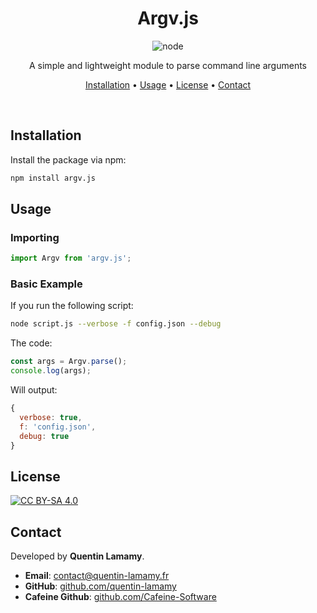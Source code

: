 <div align="center">

# Argv.js

![node](https://img.shields.io/badge/Node-121011?style=for-the-badge&logo=gnu-bash&logoColor=white)

A simple and lightweight module to parse command line arguments

[Installation](#Installation) • [Usage](#Usage) • [License](#License) • [Contact](#Contact)

<br/>
</div>

## Installation

Install the package via npm:

```bash
npm install argv.js
```

## Usage

### Importing

```javascript
import Argv from 'argv.js';
```

### Basic Example

If you run the following script:

```bash
node script.js --verbose -f config.json --debug
```

The code:

```javascript
const args = Argv.parse();
console.log(args);
```

Will output:

```javascript
{
  verbose: true,
  f: 'config.json',
  debug: true
}
```

## License

[![CC BY-SA 4.0](https://upload.wikimedia.org/wikipedia/commons/thumb/e/e5/CC_BY-SA_icon.svg/320px-CC_BY-SA_icon.svg.png)](https://creativecommons.org/licenses/by-sa/4.0/)

## Contact

Developed by **Quentin Lamamy**.

- **Email**: [contact@quentin-lamamy.fr](mailto:contact@quentin-lamamy.fr)
- **GitHub**: [github.com/quentin-lamamy](https://github.com/quentin-lamamy)
- **Cafeine Github**: [github.com/Cafeine-Software](https://github.com/Cafeine-Software)